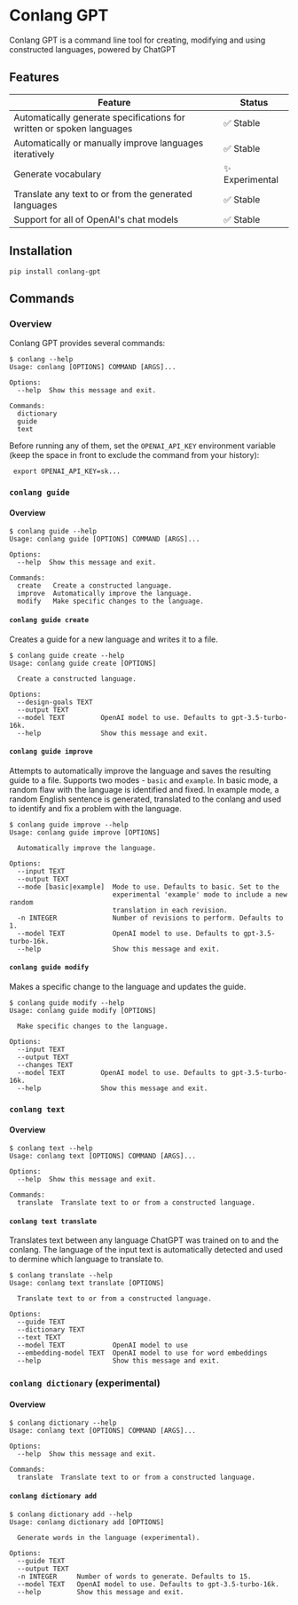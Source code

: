 # Conlang GPT

Conlang GPT is a command line tool for creating, modifying and using constructed languages, powered by ChatGPT

## Features

| Feature | Status |
| --- | --- |
| Automatically generate specifications for written or spoken languages | :white_check_mark: Stable |
| Automatically or manually improve languages iteratively | :white_check_mark: Stable |
| Generate vocabulary | :sparkles: Experimental |
| Translate any text to or from the generated languages | :white_check_mark: Stable |
| Support for all of OpenAI's chat models | :white_check_mark: Stable |

## Installation

```
pip install conlang-gpt
```

## Commands

### Overview

Conlang GPT provides several commands:

```
$ conlang --help
Usage: conlang [OPTIONS] COMMAND [ARGS]...

Options:
  --help  Show this message and exit.

Commands:
  dictionary
  guide
  text
```

Before running any of them, set the `OPENAI_API_KEY` environment variable (keep the space in front to exclude the command from your history):

```
 export OPENAI_API_KEY=sk...
```

### `conlang guide`

#### Overview

```
$ conlang guide --help
Usage: conlang guide [OPTIONS] COMMAND [ARGS]...

Options:
  --help  Show this message and exit.

Commands:
  create   Create a constructed language.
  improve  Automatically improve the language.
  modify   Make specific changes to the language.
```

#### `conlang guide create`

Creates a guide for a new language and writes it to a file.

```
$ conlang guide create --help
Usage: conlang guide create [OPTIONS]

  Create a constructed language.

Options:
  --design-goals TEXT
  --output TEXT
  --model TEXT         OpenAI model to use. Defaults to gpt-3.5-turbo-16k.
  --help               Show this message and exit.
```

#### `conlang guide improve`

Attempts to automatically improve the language and saves the resulting guide to a file. Supports two modes - `basic` and `example`. In basic mode, a random flaw with the language is identified and fixed. In example mode, a random English sentence is generated, translated to the conlang and used to identify and fix a problem with the language.

```
$ conlang guide improve --help
Usage: conlang guide improve [OPTIONS]

  Automatically improve the language.

Options:
  --input TEXT
  --output TEXT
  --mode [basic|example]  Mode to use. Defaults to basic. Set to the
                          experimental 'example' mode to include a new random
                          translation in each revision.
  -n INTEGER              Number of revisions to perform. Defaults to 1.
  --model TEXT            OpenAI model to use. Defaults to gpt-3.5-turbo-16k.
  --help                  Show this message and exit.
```

#### `conlang guide modify`

Makes a specific change to the language and updates the guide.

```
$ conlang guide modify --help
Usage: conlang guide modify [OPTIONS]

  Make specific changes to the language.

Options:
  --input TEXT
  --output TEXT
  --changes TEXT
  --model TEXT         OpenAI model to use. Defaults to gpt-3.5-turbo-16k.
  --help               Show this message and exit.
```

### `conlang text`

#### Overview

```
$ conlang text --help
Usage: conlang text [OPTIONS] COMMAND [ARGS]...

Options:
  --help  Show this message and exit.

Commands:
  translate  Translate text to or from a constructed language.
```

#### `conlang text translate`

Translates text between any language ChatGPT was trained on to and the conlang. The language of the input text is automatically detected and used to dermine which language to translate to.

```
$ conlang translate --help
Usage: conlang text translate [OPTIONS]

  Translate text to or from a constructed language.

Options:
  --guide TEXT
  --dictionary TEXT
  --text TEXT
  --model TEXT            OpenAI model to use
  --embedding-model TEXT  OpenAI model to use for word embeddings
  --help                  Show this message and exit.
```

### `conlang dictionary` (experimental)

#### Overview

```
$ conlang dictionary --help
Usage: conlang text [OPTIONS] COMMAND [ARGS]...

Options:
  --help  Show this message and exit.

Commands:
  translate  Translate text to or from a constructed language.
```

#### `conlang dictionary add`

```
$ conlang dictionary add --help
Usage: conlang dictionary add [OPTIONS]

  Generate words in the language (experimental).

Options:
  --guide TEXT
  --output TEXT
  -n INTEGER     Number of words to generate. Defaults to 15.
  --model TEXT   OpenAI model to use. Defaults to gpt-3.5-turbo-16k.
  --help         Show this message and exit.
```
